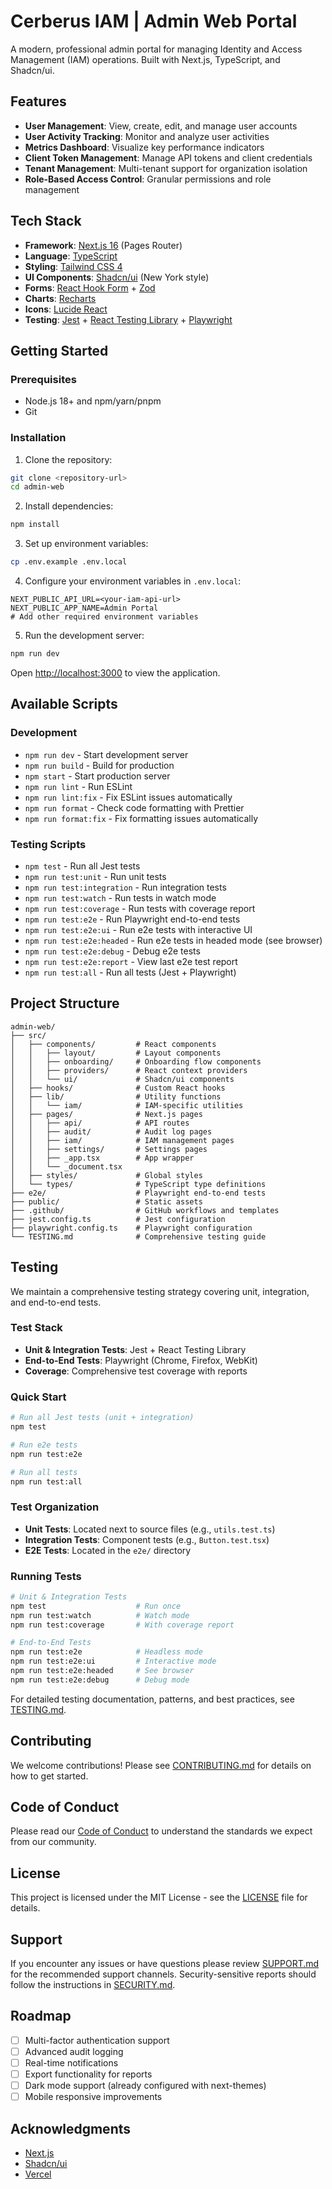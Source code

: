# Cerberus IAM | Admin Web Portal

A modern, professional admin portal for managing Identity and Access Management (IAM) operations. Built with Next.js, TypeScript, and Shadcn/ui.

## Features

- **User Management**: View, create, edit, and manage user accounts
- **User Activity Tracking**: Monitor and analyze user activities
- **Metrics Dashboard**: Visualize key performance indicators
- **Client Token Management**: Manage API tokens and client credentials
- **Tenant Management**: Multi-tenant support for organization isolation
- **Role-Based Access Control**: Granular permissions and role management

## Tech Stack

- **Framework**: [Next.js 16](https://nextjs.org/) (Pages Router)
- **Language**: [TypeScript](https://www.typescriptlang.org/)
- **Styling**: [Tailwind CSS 4](https://tailwindcss.com/)
- **UI Components**: [Shadcn/ui](https://ui.shadcn.com/) (New York style)
- **Forms**: [React Hook Form](https://react-hook-form.com/) + [Zod](https://zod.dev/)
- **Charts**: [Recharts](https://recharts.org/)
- **Icons**: [Lucide React](https://lucide.dev/)
- **Testing**: [Jest](https://jestjs.io/) + [React Testing Library](https://testing-library.com/) + [Playwright](https://playwright.dev/)

## Getting Started

### Prerequisites

- Node.js 18+ and npm/yarn/pnpm
- Git

### Installation

1. Clone the repository:

```bash
git clone <repository-url>
cd admin-web
```

2. Install dependencies:

```bash
npm install
```

3. Set up environment variables:

```bash
cp .env.example .env.local
```

4. Configure your environment variables in `.env.local`:

```env
NEXT_PUBLIC_API_URL=<your-iam-api-url>
NEXT_PUBLIC_APP_NAME=Admin Portal
# Add other required environment variables
```

5. Run the development server:

```bash
npm run dev
```

Open [http://localhost:3000](http://localhost:3000) to view the application.

## Available Scripts

### Development

- `npm run dev` - Start development server
- `npm run build` - Build for production
- `npm start` - Start production server
- `npm run lint` - Run ESLint
- `npm run lint:fix` - Fix ESLint issues automatically
- `npm run format` - Check code formatting with Prettier
- `npm run format:fix` - Fix formatting issues automatically

### Testing Scripts

- `npm test` - Run all Jest tests
- `npm run test:unit` - Run unit tests
- `npm run test:integration` - Run integration tests
- `npm run test:watch` - Run tests in watch mode
- `npm run test:coverage` - Run tests with coverage report
- `npm run test:e2e` - Run Playwright end-to-end tests
- `npm run test:e2e:ui` - Run e2e tests with interactive UI
- `npm run test:e2e:headed` - Run e2e tests in headed mode (see browser)
- `npm run test:e2e:debug` - Debug e2e tests
- `npm run test:e2e:report` - View last e2e test report
- `npm run test:all` - Run all tests (Jest + Playwright)

## Project Structure

```
admin-web/
├── src/
│   ├── components/         # React components
│   │   ├── layout/         # Layout components
│   │   ├── onboarding/     # Onboarding flow components
│   │   ├── providers/      # React context providers
│   │   └── ui/             # Shadcn/ui components
│   ├── hooks/              # Custom React hooks
│   ├── lib/                # Utility functions
│   │   └── iam/            # IAM-specific utilities
│   ├── pages/              # Next.js pages
│   │   ├── api/            # API routes
│   │   ├── audit/          # Audit log pages
│   │   ├── iam/            # IAM management pages
│   │   ├── settings/       # Settings pages
│   │   ├── _app.tsx        # App wrapper
│   │   └── _document.tsx
│   ├── styles/             # Global styles
│   └── types/              # TypeScript type definitions
├── e2e/                    # Playwright end-to-end tests
├── public/                 # Static assets
├── .github/                # GitHub workflows and templates
├── jest.config.ts          # Jest configuration
├── playwright.config.ts    # Playwright configuration
└── TESTING.md              # Comprehensive testing guide
```

## Testing

We maintain a comprehensive testing strategy covering unit, integration, and end-to-end tests.

### Test Stack

- **Unit & Integration Tests**: Jest + React Testing Library
- **End-to-End Tests**: Playwright (Chrome, Firefox, WebKit)
- **Coverage**: Comprehensive test coverage with reports

### Quick Start

```bash
# Run all Jest tests (unit + integration)
npm test

# Run e2e tests
npm run test:e2e

# Run all tests
npm run test:all
```

### Test Organization

- **Unit Tests**: Located next to source files (e.g., `utils.test.ts`)
- **Integration Tests**: Component tests (e.g., `Button.test.tsx`)
- **E2E Tests**: Located in the `e2e/` directory

### Running Tests

```bash
# Unit & Integration Tests
npm test                    # Run once
npm run test:watch          # Watch mode
npm run test:coverage       # With coverage report

# End-to-End Tests
npm run test:e2e            # Headless mode
npm run test:e2e:ui         # Interactive mode
npm run test:e2e:headed     # See browser
npm run test:e2e:debug      # Debug mode
```

For detailed testing documentation, patterns, and best practices, see [TESTING.md](TESTING.md).

## Contributing

We welcome contributions! Please see [CONTRIBUTING.md](CONTRIBUTING.md) for details on how to get started.

## Code of Conduct

Please read our [Code of Conduct](CODE_OF_CONDUCT.md) to understand the standards we expect from our community.

## License

This project is licensed under the MIT License - see the [LICENSE](LICENSE) file for details.

## Support

If you encounter any issues or have questions please review [SUPPORT.md](SUPPORT.md) for the recommended support channels. Security-sensitive reports should follow the instructions in [SECURITY.md](SECURITY.md).

## Roadmap

- [ ] Multi-factor authentication support
- [ ] Advanced audit logging
- [ ] Real-time notifications
- [ ] Export functionality for reports
- [ ] Dark mode support (already configured with next-themes)
- [ ] Mobile responsive improvements

## Acknowledgments

- [Next.js](https://nextjs.org/)
- [Shadcn/ui](https://ui.shadcn.com/)
- [Vercel](https://vercel.com/)
